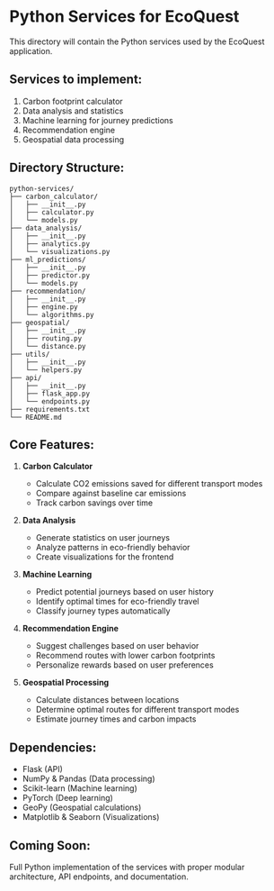 
# Python Services for EcoQuest

This directory will contain the Python services used by the EcoQuest application.

## Services to implement:

1. Carbon footprint calculator
2. Data analysis and statistics
3. Machine learning for journey predictions
4. Recommendation engine
5. Geospatial data processing

## Directory Structure:

```
python-services/
├── carbon_calculator/
│   ├── __init__.py
│   ├── calculator.py
│   └── models.py
├── data_analysis/
│   ├── __init__.py
│   ├── analytics.py
│   └── visualizations.py
├── ml_predictions/
│   ├── __init__.py
│   ├── predictor.py
│   └── models.py
├── recommendation/
│   ├── __init__.py
│   ├── engine.py
│   └── algorithms.py
├── geospatial/
│   ├── __init__.py
│   ├── routing.py
│   └── distance.py
├── utils/
│   ├── __init__.py
│   └── helpers.py
├── api/
│   ├── __init__.py
│   ├── flask_app.py
│   └── endpoints.py
├── requirements.txt
└── README.md
```

## Core Features:

1. **Carbon Calculator**
   - Calculate CO2 emissions saved for different transport modes
   - Compare against baseline car emissions
   - Track carbon savings over time

2. **Data Analysis**
   - Generate statistics on user journeys
   - Analyze patterns in eco-friendly behavior
   - Create visualizations for the frontend

3. **Machine Learning**
   - Predict potential journeys based on user history
   - Identify optimal times for eco-friendly travel
   - Classify journey types automatically

4. **Recommendation Engine**
   - Suggest challenges based on user behavior
   - Recommend routes with lower carbon footprints
   - Personalize rewards based on user preferences

5. **Geospatial Processing**
   - Calculate distances between locations
   - Determine optimal routes for different transport modes
   - Estimate journey times and carbon impacts

## Dependencies:

- Flask (API)
- NumPy & Pandas (Data processing)
- Scikit-learn (Machine learning)
- PyTorch (Deep learning)
- GeoPy (Geospatial calculations)
- Matplotlib & Seaborn (Visualizations)

## Coming Soon:

Full Python implementation of the services with proper modular architecture, API endpoints, and documentation.
